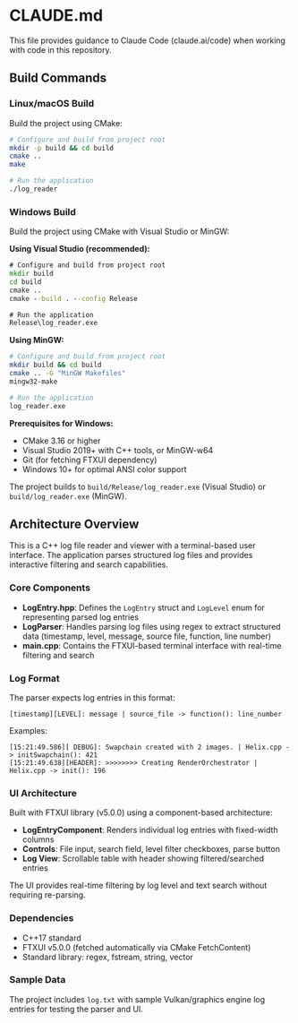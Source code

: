 # CLAUDE.md

This file provides guidance to Claude Code (claude.ai/code) when working with code in this repository.

## Build Commands

### Linux/macOS Build
Build the project using CMake:
```bash
# Configure and build from project root
mkdir -p build && cd build
cmake ..
make

# Run the application
./log_reader
```

### Windows Build
Build the project using CMake with Visual Studio or MinGW:

**Using Visual Studio (recommended):**
```cmd
# Configure and build from project root
mkdir build
cd build
cmake ..
cmake --build . --config Release

# Run the application
Release\log_reader.exe
```

**Using MinGW:**
```bash
# Configure and build from project root
mkdir build && cd build
cmake .. -G "MinGW Makefiles"
mingw32-make

# Run the application
log_reader.exe
```

**Prerequisites for Windows:**
- CMake 3.16 or higher
- Visual Studio 2019+ with C++ tools, or MinGW-w64
- Git (for fetching FTXUI dependency)
- Windows 10+ for optimal ANSI color support

The project builds to `build/Release/log_reader.exe` (Visual Studio) or `build/log_reader.exe` (MinGW).

## Architecture Overview

This is a C++ log file reader and viewer with a terminal-based user interface. The application parses structured log files and provides interactive filtering and search capabilities.

### Core Components

- **LogEntry.hpp**: Defines the `LogEntry` struct and `LogLevel` enum for representing parsed log entries
- **LogParser**: Handles parsing log files using regex to extract structured data (timestamp, level, message, source file, function, line number)
- **main.cpp**: Contains the FTXUI-based terminal interface with real-time filtering and search

### Log Format

The parser expects log entries in this format:
```
[timestamp][LEVEL]: message | source_file -> function(): line_number
```

Examples:
```
[15:21:49.586][ DEBUG]: Swapchain created with 2 images. | Helix.cpp -> initSwapchain(): 421
[15:21:49.638][HEADER]: >>>>>>>> Creating RenderOrchestrator | Helix.cpp -> init(): 196
```

### UI Architecture

Built with FTXUI library (v5.0.0) using a component-based architecture:
- **LogEntryComponent**: Renders individual log entries with fixed-width columns
- **Controls**: File input, search field, level filter checkboxes, parse button
- **Log View**: Scrollable table with header showing filtered/searched entries

The UI provides real-time filtering by log level and text search without requiring re-parsing.

### Dependencies

- C++17 standard
- FTXUI v5.0.0 (fetched automatically via CMake FetchContent)
- Standard library: regex, fstream, string, vector

### Sample Data

The project includes `log.txt` with sample Vulkan/graphics engine log entries for testing the parser and UI.